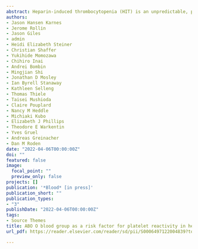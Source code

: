 ```yaml
---
abstract: Heparin-induced thrombocytopenia (HIT) is an unpredictable, potentially catastrophic adverse effect resulting from an immune response to platelet factor 4 (PF4)/heparin complexes. We performed a genome-wide association study with positive functional assay as the outcome in a large discovery cohort of patients divided into three groups (1) functional assay-positive cases (n=1269), (2) antibody-positive (functional assay-negative) controls (n=1131), and (3) antibody-negative controls (n=1766). Significant associations (alpha=5x10-8) were investigated in a replication cohort (alpha=0.05) of functional assay-confirmed HIT cases (n=177), antibody-positive (function assay-negative) controls (n=258), and antibody negative controls (n=351). We observed a strong association for positive functional assay with increasing PF4/heparin IgG level (odds ratio [OR] 16.53[95% confidence interval 13.83-19.74], p=1.51x10-209) and female sex (OR 1.15[1.01-1.32], p=0.034). The rs8176719 C insertion variant in ABO was significantly associated with positive functional assay status in the discovery cohort (frequency=0.41; OR 0.751[0.682-0.828], p=7.80x10-9) and in the replication cohort (OR 0.467 [0.228-0.954], p=0.0367). The rs8176719 C insertion, which encodes all non-O blood group alleles, had a protective effect, indicating that the rs8176719 C deletion and the O blood group was a risk factor for HIT (O blood group OR 1.42 [1.26-1.61], p=3.09x10-8). Meta-analyses indicated that the ABO association was independent of PF4/heparin IgG levels and was stronger when functional assay-positive cases were compared to antibody-positive (functional assay-negative) controls than to antibody-negative controls. Sequencing and fine-mapping of ABO demonstrated that rs8176719 was the causal SNP. Our results clarify the biology underlying HIT pathogenesis with ramifications for prediction and may have important implications for related conditions, such as vaccine-induced thrombotic thrombocytopenia.
authors:
- Jason Hansen Karnes
- Jerome Rollin
- Jason Giles
- admin
- Heidi Elizabeth Steiner
- Christian Shaffer
- Yukihide Momozawa
- Chihiro Inai
- Andrei Bombin
- Mingjian Shi
- Jonathan D Mosley
- Ian Byrell Stanaway
- Kathleen Selleng
- Thomas Thiele
- Taisei Mushioda
- Claire Pouplard
- Nancy M Heddle
- Michiaki Kubo
- Elizabeth J Phillips
- Theodore E Warkentin
- Yves Gruel
- Andreas Greinacher
- Dan M Roden
date: "2022-04-06T00:00:00Z"
doi: ""
featured: false
image:
  focal_point: ""
  preview_only: false
projects: []
publication: '*Blood* [in press]'
publication_short: ""
publication_types:
- "3"
publishDate: "2022-04-06T00:00:00Z"
tags:
- Source Themes
title: ABO O blood group as a risk factor for platelet reactivity in heparin-induced thrombocytopenia
url_pdf: https://reader.elsevier.com/reader/sd/pii/S0006497122004839?token=6BB5719E0DDD26CC5BDAB808A27F88A13AF2657CDC4F6BA29988A651E5CA626BF975032F7CFB7040B306E12AD91F857E&originRegion=us-east-1&originCreation=20220415002000

---
```


